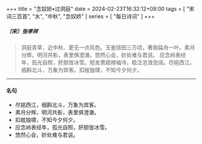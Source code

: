+++
title = "念奴娇•过洞庭"
date = 2024-02-23T16:32:12+08:00
tags = [ "宋词三百首", "水", "中秋", "念奴娇" ]
series = [ "每日诗词" ]
+++

##### 〔宋〕张孝祥
> 洞庭青草，近中秋、更无一点风色。玉鉴琼田三万顷，著我扁舟一叶。素月分辉，明河共影，表里俱澄澈。悠然心会，妙处难与君说。
> 应念岭表经年，孤光自照，肝胆皆冰雪。短发萧疏襟袖冷，稳泛沧浪空阔。尽挹西江，细斟北斗，万象为宾客。扣舷独啸，不知今夕何夕。

---

#### 名句
- 尽挹西江，细斟北斗，万象为宾客。
- 素月分辉，明河共影，表里俱澄澈。
- 扣舷独啸，不知今夕何夕。
- 应念岭表经年，孤光自照，肝胆皆冰雪。
- 悠然心会，妙处难与君说。